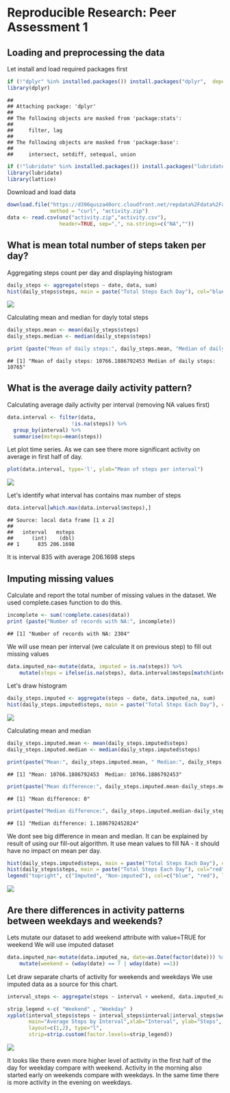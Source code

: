 # Reproducible Research: Peer Assessment 1


## Loading and preprocessing the data

Let install and load required packages first


```r
if (!"dplyr" %in% installed.packages()) install.packages("dplyr",  dependencies = c("Depends", "Suggests"))
library(dplyr)
```

```
## 
## Attaching package: 'dplyr'
## 
## The following objects are masked from 'package:stats':
## 
##     filter, lag
## 
## The following objects are masked from 'package:base':
## 
##     intersect, setdiff, setequal, union
```

```r
if (!"lubridate" %in% installed.packages()) install.packages("lubridate",  dependencies = c("Depends", "Suggests"))
library(lubridate)
library(lattice)
```

Download and load data


```r
download.file("https://d396qusza40orc.cloudfront.net/repdata%2Fdata%2Factivity.zip", 
              method = "curl", "activity.zip")
data <- read.csv(unz("activity.zip","activity.csv"), 
                 header=TRUE, sep=",", na.strings=c("NA",""))
```

## What is mean total number of steps taken per day?

Aggregating steps count per day and displaying histogram


```r
daily_steps <- aggregate(steps ~ date, data, sum)
hist(daily_steps$steps, main = paste("Total Steps Each Day"), col="blue", xlab="Number of Steps")
```

![](PA1_template_files/figure-html/unnamed-chunk-3-1.png) 

Calculating mean and median for dayly total steps


```r
daily_steps.mean <- mean(daily_steps$steps)
daily_steps.median <- median(daily_steps$steps)

print (paste("Mean of daily steps:", daily_steps.mean, "Median of daily steps:", daily_steps.median))
```

```
## [1] "Mean of daily steps: 10766.1886792453 Median of daily steps: 10765"
```

## What is the average daily activity pattern?

Calculating average daily activity per interval (removing NA values first)


```r
data.interval <- filter(data, 
                     !is.na(steps)) %>% 
  group_by(interval) %>%
  summarise(msteps=mean(steps)) 
```

Let plot time series. As we can see there more significant activity on average in first half of day.


```r
plot(data.interval, type='l', ylab="Mean of steps per interval")
```

![](PA1_template_files/figure-html/unnamed-chunk-6-1.png) 

Let's identify what interval has contains max number of steps


```r
data.interval[which.max(data.interval$msteps),]
```

```
## Source: local data frame [1 x 2]
## 
##   interval   msteps
##      (int)    (dbl)
## 1      835 206.1698
```

It is interval 835 with average 206.1698 steps 

## Imputing missing values

Calculate and report the total number of missing values in the dataset.
We used complete.cases function to do this.


```r
incomplete <- sum(!complete.cases(data))
print (paste("Number of records with NA:", incomplete))
```

```
## [1] "Number of records with NA: 2304"
```

We will use mean per interval (we calculate it on previous step) to fill out missing values


```r
data.imputed_na<-mutate(data, imputed = is.na(steps)) %>%
    mutate(steps = ifelse(is.na(steps), data.interval$msteps[match(interval, data.interval$interval)], steps))
```

Let's draw histogram


```r
daily_steps.imputed <- aggregate(steps ~ date, data.imputed_na, sum)
hist(daily_steps.imputed$steps, main = paste("Total Steps Each Day"), col="blue", xlab="Number of Steps")
```

![](PA1_template_files/figure-html/unnamed-chunk-10-1.png) 

Calculating mean and median


```r
daily_steps.imputed.mean <- mean(daily_steps.imputed$steps)
daily_steps.imputed.median <- median(daily_steps.imputed$steps)

print(paste("Mean:", daily_steps.imputed.mean, " Median:", daily_steps.imputed.median))
```

```
## [1] "Mean: 10766.1886792453  Median: 10766.1886792453"
```

```r
print(paste("Mean difference:", daily_steps.imputed.mean-daily_steps.mean))
```

```
## [1] "Mean difference: 0"
```

```r
print(paste("Median difference:", daily_steps.imputed.median-daily_steps.median))
```

```
## [1] "Median difference: 1.1886792452824"
```

We dont see big difference in mean and median. It can be explained by result of using our fill-out algorithm.
It use mean values to fill NA - it should have no impact on mean per day.


```r
hist(daily_steps.imputed$steps, main = paste("Total Steps Each Day"), col="blue", xlab="Number of Steps")
hist(daily_steps$steps, main = paste("Total Steps Each Day"), col="red", xlab="Number of Steps", add=T)
legend("topright", c("Imputed", "Non-imputed"), col=c("blue", "red"), lwd=10)
```

![](PA1_template_files/figure-html/unnamed-chunk-12-1.png) 

## Are there differences in activity patterns between weekdays and weekends?

Lets mutate our dataset to add weekend attribute with value=TRUE for weekend
We will use imputed dataset 


```r
data.imputed_na<-mutate(data.imputed_na, date=as.Date(factor(date))) %>%
    mutate(weekend = (wday(date) == 7 | wday(date) ==1))
```

Let draw separate charts of activity for weekends and weekdays
We use imputed data as a source for this chart.


```r
interval_steps <- aggregate(steps ~ interval + weekend, data.imputed_na , mean)
```


```r
strip_legend <-c( "Weekend" , "Weekday" ) 
xyplot(interval_steps$steps ~ interval_steps$interval|interval_steps$weekend, 
       main="Average Steps by Interval",xlab="Interval", ylab="Steps",
       layout=c(1,2), type="l",
       strip=strip.custom(factor.levels=strip_legend))
```

![](PA1_template_files/figure-html/unnamed-chunk-15-1.png) 

It looks like there even more higher level of activity in the first half of the day for weekday
compare with weekend. Activity in the morning also started early on weekends compare with weekdays.
In the same time there is more activity in the evening on weekdays.

